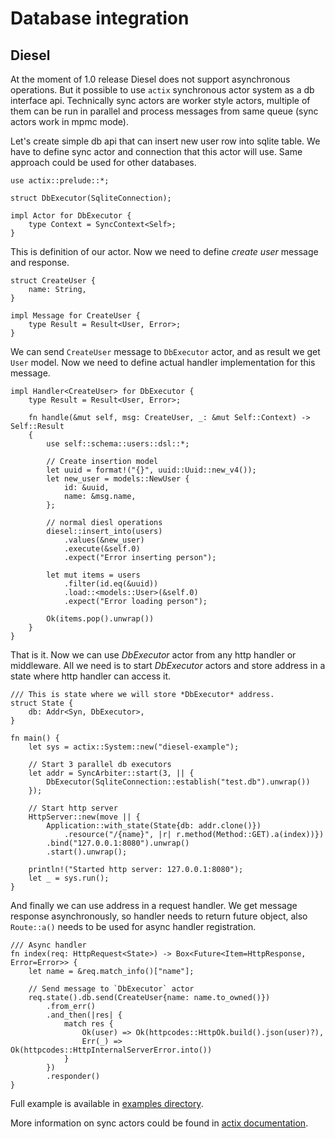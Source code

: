 # Database integration

## Diesel

At the moment of 1.0 release Diesel does not support asynchronous operations.
But it possible to use `actix` synchronous actor system as a db interface api.
Technically sync actors are worker style actors, multiple of them
can be run in parallel and process messages from same queue (sync actors work in mpmc mode).

Let's create simple db api that can insert new user row into sqlite table.
We have to define sync actor and connection that this actor will use. Same approach
could be used for other databases.

```rust,ignore
use actix::prelude::*;

struct DbExecutor(SqliteConnection);

impl Actor for DbExecutor {
    type Context = SyncContext<Self>;
}
```

This is definition of our actor. Now we need to define *create user* message and response.

```rust,ignore
struct CreateUser {
    name: String,
}

impl Message for CreateUser {
    type Result = Result<User, Error>;
}
```

We can send `CreateUser` message to `DbExecutor` actor, and as result we get
`User` model. Now we need to define actual handler implementation for this message.

```rust,ignore
impl Handler<CreateUser> for DbExecutor {
    type Result = Result<User, Error>;

    fn handle(&mut self, msg: CreateUser, _: &mut Self::Context) -> Self::Result
    {
        use self::schema::users::dsl::*;

        // Create insertion model
        let uuid = format!("{}", uuid::Uuid::new_v4());
        let new_user = models::NewUser {
            id: &uuid,
            name: &msg.name,
        };

        // normal diesl operations
        diesel::insert_into(users)
            .values(&new_user)
            .execute(&self.0)
            .expect("Error inserting person");

        let mut items = users
            .filter(id.eq(&uuid))
            .load::<models::User>(&self.0)
            .expect("Error loading person");

        Ok(items.pop().unwrap())
    }
}
```

That is it. Now we can use *DbExecutor* actor from any http handler or middleware.
All we need is to start *DbExecutor* actors and store address in a state where http handler 
can access it.

```rust,ignore
/// This is state where we will store *DbExecutor* address.
struct State {
    db: Addr<Syn, DbExecutor>,
}

fn main() {
    let sys = actix::System::new("diesel-example");

    // Start 3 parallel db executors
    let addr = SyncArbiter::start(3, || {
        DbExecutor(SqliteConnection::establish("test.db").unwrap())
    });

    // Start http server
    HttpServer::new(move || {
        Application::with_state(State{db: addr.clone()})
            .resource("/{name}", |r| r.method(Method::GET).a(index))})
        .bind("127.0.0.1:8080").unwrap()
        .start().unwrap();

    println!("Started http server: 127.0.0.1:8080");
    let _ = sys.run();
}
```

And finally we can use address in a request handler. We get message response
asynchronously, so handler needs to return future object, also `Route::a()` needs to be 
used for async handler registration.


```rust,ignore
/// Async handler
fn index(req: HttpRequest<State>) -> Box<Future<Item=HttpResponse, Error=Error>> {
    let name = &req.match_info()["name"];

    // Send message to `DbExecutor` actor
    req.state().db.send(CreateUser{name: name.to_owned()})
        .from_err()
        .and_then(|res| {
            match res {
                Ok(user) => Ok(httpcodes::HttpOk.build().json(user)?),
                Err(_) => Ok(httpcodes::HttpInternalServerError.into())
            }
        })
        .responder()
}
```

Full example is available in 
[examples directory](https://github.com/actix/actix-web/tree/master/examples/diesel/).

More information on sync actors could be found in 
[actix documentation](https://docs.rs/actix/0.5.0/actix/sync/index.html).
